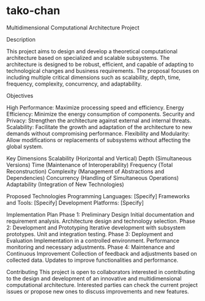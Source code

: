 # tako-chan
Multidimensional Computational Architecture Project

Description

This project aims to design and develop a theoretical computational architecture based on specialized and scalable subsystems. The architecture is designed to be robust, efficient, and capable of adapting to technological changes and business requirements. The proposal focuses on including multiple critical dimensions such as scalability, depth, time, frequency, complexity, concurrency, and adaptability.

Objectives

High Performance: Maximize processing speed and efficiency.
Energy Efficiency: Minimize the energy consumption of components.
Security and Privacy: Strengthen the architecture against external and internal threats.
Scalability: Facilitate the growth and adaptation of the architecture to new demands without compromising performance.
Flexibility and Modularity: Allow modifications or replacements of subsystems without affecting the global system.

Key Dimensions
Scalability (Horizontal and Vertical)
Depth (Simultaneous Versions)
Time (Maintenance of Interoperability)
Frequency (Total Reconstruction)
Complexity (Management of Abstractions and Dependencies)
Concurrency (Handling of Simultaneous Operations)
Adaptability (Integration of New Technologies)

Proposed Technologies
Programming Languages: [Specify]
Frameworks and Tools: [Specify]
Development Platforms: [Specify]

Implementation Plan
Phase 1: Preliminary Design
Initial documentation and requirement analysis.
Architecture design and technology selection.
Phase 2: Development and Prototyping
Iterative development with subsystem prototypes.
Unit and integration testing.
Phase 3: Deployment and Evaluation
Implementation in a controlled environment.
Performance monitoring and necessary adjustments.
Phase 4: Maintenance and Continuous Improvement
Collection of feedback and adjustments based on collected data.
Updates to improve functionalities and performance.

Contributing
This project is open to collaborators interested in contributing to the design and development of an innovative and multidimensional computational architecture. Interested parties can check the current project issues or propose new ones to discuss improvements and new features.

